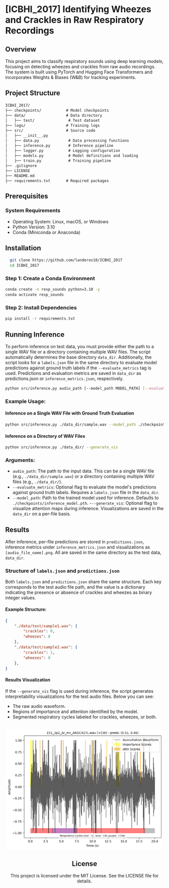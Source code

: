 # [ICBHI_2017] Identifying Wheezes and Crackles in Raw Respiratory Recordings

## Overview

This project aims to classify respiratory sounds using deep learning models, focusing on detecting wheezes and crackles from raw audio recordings. The system is built using PyTorch and Hugging Face Transformers and incorporates Weights & Biases (W&B) for tracking experiments.

## Project Structure

```
ICBHI_2017/
├── checkpoints/           # Model checkpoints
├── data/                  # Data directory
│   ├── test/               # Test dataset
├── logs/                  # Training logs
├── src/                   # Source code
│   ├── __init__.py
│   ├── data.py             # Data processing functions
│   ├── inference.py        # Inference pipeline
│   ├── logger.py           # Logging configuration
│   ├── models.py           # Model definitions and loading
│   ├── train.py            # Training pipeline
├── .gitignore
├── LICENSE
├── README.md
├── requirements.txt       # Required packages
```

## Prerequisites

### System Requirements

- Operating System: Linux, macOS, or Windows
- Python Version: 3.10
- Conda (Miniconda or Anaconda)

## Installation

```bash
  git clone https://github.com/landeros10/ICBHI_2017
  cd ICBHI_2017
```


### Step 1: Create a Conda Environment

```bash
conda create -n resp_sounds python=3.10 -y
conda activate resp_sounds
```

### Step 2: Install Dependencies

```bash
pip install -r requirements.txt
```

## Running Inference

To perform inference on test data, you must provide either the path to a single WAV file or a directory containing multiple WAV files. The script automatically determines the base directory `data_dir`. Additionally, the script looks for a `labels.json` file in the same directory to evaluate model predictions against ground truth labels if the `--evaluate_metrics` tag is used. Predictions and evaluation metrics are saved in `data_dir` as predictions.json or `inference_metrics.json`, respectively.

```bash
python src/inference.py audio_path [--model_path MODEL_PATH] [--evaluate_metrics] [--generate_vis]
```

### Example Usage:

#### Inference on a Single WAV File with Ground Truth Evaluation

```bash
python src/inference.py ./data_dir/sample.wav --model_path ./checkpoints/inference_model.pth --evaluate_metrics
```

#### Inference on a Directory of WAV Files

```bash
python src/inference.py ./data_dir/ --generate_vis
```


### Arguments:

- `audio_path`: The path to the input data. This can be a single WAV file (e.g., `./data_dir/sample.wav`) or a directory containing multiple WAV files (e.g., `./data_dir/`).
- `--evaluate_metrics`: Optional flag to evaluate the model's predictions against ground truth labels. Requires a `labels.json` file in the `data_dir`.
- `--model_path`: Path to the trained model used for inference. Defaults to `./checkpoints/inference_model.pth`.
-`--generate_vis`: Optional flag to visualize attention maps during inference. Visualizations are saved in the `data_dir` on a per-file basis.

## Results

After inference, per-file predictions are stored in `predictions.json`, inference metrics under `inference_metrics.json` and visualizations as `[audio_file_name].png`. All are saved in the same directory as the test data, `data_dir`.

### Structure of `labels.json` and `predictions.json`

Both `labels.json` and `predictions.json` share the same structure. Each key corresponds to the test audio file path, and the value is a dictionary indicating the presence or absence of crackles and wheezes as binary integer values.
#### Example Structure:

```json
{
    "./data/test/sample1.wav": {
        "crackles": 0,
        "wheezes": 0
    },
    "./data/test/sample2.wav": {
        "crackles": 1,
        "wheezes": 0
    },
}
```

#### Results Visualization
If the `--generate_vis` flag is used during inference, the script generates interpretability visualizations for the test audio files. Below you can see:

- The raw audio waveform.
- Regions of importance and attention identified by the model.
- Segmented respiratory cycles labeled for crackles, wheezes, or both.

<div align="center">
  <br>
  <div align="center">
    <img src="./output.png" alt="Visualization Example" width="500">
  </div>


## License

This project is licensed under the MIT License. See the LICENSE file for details.

